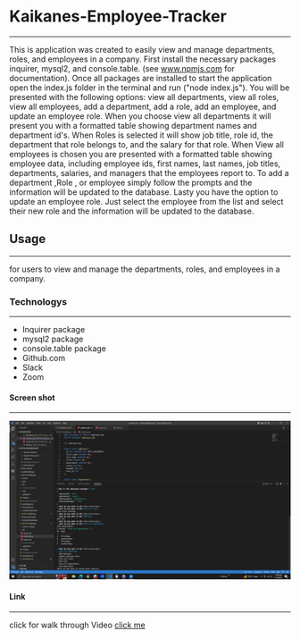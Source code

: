 # Kaikanes-Employee-Tracker
***
This is application was created to easily view and manage departments, roles, and employees in a company. First install the necessary packages inquirer, mysql2, and console.table. (see www.npmjs.com for documentation). Once all packages are installed to start the application open the index.js folder in the terminal and run ("node index.js"). You will be presented with the following options: view all departments, view all roles, view all employees, add a department, add a role, add an employee, and update an employee role. When you choose view all departments it will present you with a formatted table showing department names and department id's. When Roles is selected it will show job title, role id, the department that role belongs to, and the salary for that role. When View all employees is chosen you are presented with a formatted table showing employee data, including employee ids, first names, last names, job titles, departments, salaries, and managers that the employees report to. To add a department ,Role , or employee simply follow the prompts and the information will be updated to the database. Lasty you have the option to update an employee role. Just select the employee from the list and select their new role and the information will be updated to the database.
## Usage
***
for users to view and manage the departments, roles, and employees in a company.
### Technologys
***
* Inquirer package
* mysql2 package
* console.table package
* Github.com
* Slack
* Zoom
#### Screen shot
***
![image](./assets/images/Screenshot%20(93).png)
#### Link
***
click for walk through Video
[click me]()